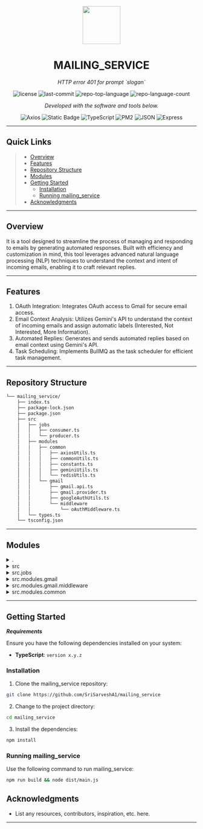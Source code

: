 <p align="center">
  <img src="https://cdn-icons-png.flaticon.com/512/6295/6295417.png" width="100" />
</p>
<p align="center">
    <h1 align="center">MAILING_SERVICE</h1>
</p>
<p align="center">
    <em>HTTP error 401 for prompt `slogan`</em>
</p>
<p align="center">
	<img src="https://img.shields.io/github/license/SriSarveshA1/mailing_service?style=flat&color=0080ff" alt="license">
	<img src="https://img.shields.io/github/last-commit/SriSarveshA1/mailing_service?style=flat&logo=git&logoColor=white&color=0080ff" alt="last-commit">
	<img src="https://img.shields.io/github/languages/top/SriSarveshA1/mailing_service?style=flat&color=0080ff" alt="repo-top-language">
	<img src="https://img.shields.io/github/languages/count/SriSarveshA1/mailing_service?style=flat&color=0080ff" alt="repo-language-count">
<p>
<p align="center">
		<em>Developed with the software and tools below.</em>
</p>
<p align="center">
	<img src="https://img.shields.io/badge/Axios-5A29E4.svg?style=flat&logo=Axios&logoColor=white" alt="Axios">
  <img alt="Static Badge" src="https://img.shields.io/badge/google-gemini-icon">
	<img src="https://img.shields.io/badge/TypeScript-3178C6.svg?style=flat&logo=TypeScript&logoColor=white" alt="TypeScript">
	<img src="https://img.shields.io/badge/PM2-2B037A.svg?style=flat&logo=PM2&logoColor=white" alt="PM2">
	<img src="https://img.shields.io/badge/JSON-000000.svg?style=flat&logo=JSON&logoColor=white" alt="JSON">
	<img src="https://img.shields.io/badge/Express-000000.svg?style=flat&logo=Express&logoColor=white" alt="Express">
</p>
<hr>

##  Quick Links

> - [ Overview](#-overview)
> - [ Features](#-features)
> - [ Repository Structure](#-repository-structure)
> - [ Modules](#-modules)
> - [ Getting Started](#-getting-started)
>   - [ Installation](#-installation)
>   - [ Running mailing_service](#-running-mailing_service)
> - [ Acknowledgments](#-acknowledgments)

---

##  Overview

It is a tool designed to streamline the process of managing and responding to emails by generating automated responses. Built with efficiency and customization in mind, this tool leverages advanced natural language processing (NLP) techniques to understand the context and intent of incoming emails, enabling it to craft relevant replies.

---

##  Features

1. OAuth Integration: Integrates OAuth access to Gmail for secure email access.
2. Email Context Analysis: Utilizes Gemini's API to understand the context of incoming emails and assign automatic labels (Interested, Not Interested, More Information).
3. Automated Replies: Generates and sends automated replies based on email context using Gemini's API.
4. Task Scheduling: Implements BullMQ as the task scheduler for efficient task management.

---

##  Repository Structure

```sh
└── mailing_service/
    ├── index.ts
    ├── package-lock.json
    ├── package.json
    ├── src
    │   ├── jobs
    │   │   ├── consumer.ts
    │   │   └── producer.ts
    │   ├── modules
    │   │   ├── common
    │   │   │   ├── axiosUtils.ts
    │   │   │   ├── commonUtils.ts
    │   │   │   ├── constants.ts
    │   │   │   ├── geminiUtils.ts
    │   │   │   └── redisUtils.ts
    │   │   └── gmail
    │   │       ├── gmail.api.ts
    │   │       ├── gmail.provider.ts
    │   │       ├── googleAuthUtils.ts
    │   │       └── middleware
    │   │           └── oAuthMiddleware.ts
    │   └── types.ts
    └── tsconfig.json
```

---

##  Modules

<details closed><summary>.</summary>

| File                                                                                               | Summary                                       |
| ---                                                                                                | ---                                           |
| [tsconfig.json](https://github.com/SriSarveshA1/mailing_service/blob/master/tsconfig.json)         | HTTP error 401 for prompt `tsconfig.json`     |
| [package.json](https://github.com/SriSarveshA1/mailing_service/blob/master/package.json)           | HTTP error 401 for prompt `package.json`      |
| [index.ts](https://github.com/SriSarveshA1/mailing_service/blob/master/index.ts)                   | HTTP error 401 for prompt `index.ts`          |
| [package-lock.json](https://github.com/SriSarveshA1/mailing_service/blob/master/package-lock.json) | HTTP error 401 for prompt `package-lock.json` |

</details>

<details closed><summary>src</summary>

| File                                                                                 | Summary                                  |
| ---                                                                                  | ---                                      |
| [types.ts](https://github.com/SriSarveshA1/mailing_service/blob/master/src/types.ts) | HTTP error 401 for prompt `src/types.ts` |

</details>

<details closed><summary>src.jobs</summary>

| File                                                                                            | Summary                                          |
| ---                                                                                             | ---                                              |
| [consumer.ts](https://github.com/SriSarveshA1/mailing_service/blob/master/src/jobs/consumer.ts) | HTTP error 401 for prompt `src/jobs/consumer.ts` |
| [producer.ts](https://github.com/SriSarveshA1/mailing_service/blob/master/src/jobs/producer.ts) | HTTP error 401 for prompt `src/jobs/producer.ts` |

</details>

<details closed><summary>src.modules.gmail</summary>

| File                                                                                                                   | Summary                                                          |
| ---                                                                                                                    | ---                                                              |
| [gmail.api.ts](https://github.com/SriSarveshA1/mailing_service/blob/master/src/modules/gmail/gmail.api.ts)             | HTTP error 401 for prompt `src/modules/gmail/gmail.api.ts`       |
| [googleAuthUtils.ts](https://github.com/SriSarveshA1/mailing_service/blob/master/src/modules/gmail/googleAuthUtils.ts) | HTTP error 401 for prompt `src/modules/gmail/googleAuthUtils.ts` |
| [gmail.provider.ts](https://github.com/SriSarveshA1/mailing_service/blob/master/src/modules/gmail/gmail.provider.ts)   | HTTP error 401 for prompt `src/modules/gmail/gmail.provider.ts`  |

</details>

<details closed><summary>src.modules.gmail.middleware</summary>

| File                                                                                                                              | Summary                                                                     |
| ---                                                                                                                               | ---                                                                         |
| [oAuthMiddleware.ts](https://github.com/SriSarveshA1/mailing_service/blob/master/src/modules/gmail/middleware/oAuthMiddleware.ts) | HTTP error 401 for prompt `src/modules/gmail/middleware/oAuthMiddleware.ts` |

</details>

<details closed><summary>src.modules.common</summary>

| File                                                                                                            | Summary                                                       |
| ---                                                                                                             | ---                                                           |
| [redisUtils.ts](https://github.com/SriSarveshA1/mailing_service/blob/master/src/modules/common/redisUtils.ts)   | HTTP error 401 for prompt `src/modules/common/redisUtils.ts`  |
| [axiosUtils.ts](https://github.com/SriSarveshA1/mailing_service/blob/master/src/modules/common/axiosUtils.ts)   | HTTP error 401 for prompt `src/modules/common/axiosUtils.ts`  |
| [constants.ts](https://github.com/SriSarveshA1/mailing_service/blob/master/src/modules/common/constants.ts)     | HTTP error 401 for prompt `src/modules/common/constants.ts`   |
| [commonUtils.ts](https://github.com/SriSarveshA1/mailing_service/blob/master/src/modules/common/commonUtils.ts) | HTTP error 401 for prompt `src/modules/common/commonUtils.ts` |
| [geminiUtils.ts](https://github.com/SriSarveshA1/mailing_service/blob/master/src/modules/common/geminiUtils.ts) | HTTP error 401 for prompt `src/modules/common/geminiUtils.ts` |

</details>

---

##  Getting Started

***Requirements***

Ensure you have the following dependencies installed on your system:

* **TypeScript**: `version x.y.z`

###  Installation

1. Clone the mailing_service repository:

```sh
git clone https://github.com/SriSarveshA1/mailing_service
```

2. Change to the project directory:

```sh
cd mailing_service
```

3. Install the dependencies:

```sh
npm install
```

###  Running mailing_service

Use the following command to run mailing_service:

```sh
npm run build && node dist/main.js
```

##  Acknowledgments

- List any resources, contributors, inspiration, etc. here.
---
